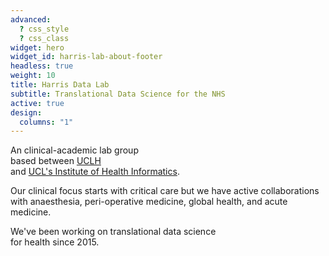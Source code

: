 ```yaml
---
advanced:
  ? css_style
  ? css_class
widget: hero
widget_id: harris-lab-about-footer
headless: true
weight: 10
title: Harris Data Lab
subtitle: Translational Data Science for the NHS
active: true
design:
  columns: "1"
---
```

An clinical-academic lab group<br/>based between [UCLH](https://www.uclh.nhs.uk/our-services/find-service/critical-care) <br/>and [UCL's Institute of Health Informatics](https://www.ucl.ac.uk/health-informatics/groups/translational-data-science).

Our clinical focus starts with critical care but we have active collaborations with anaesthesia, peri-operative medicine, global health, and acute medicine.

We've been working on translational data science<br/>for health since 2015.